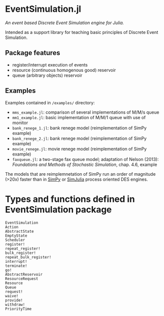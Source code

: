 # EventSimulation.jl

*An event based Discrete Event Simulation engine for Julia.*

Intended as a support library for teaching basic principles of Discrete Event Simulation.

## Package features

* register/interrupt execution of events
* resource (continuous homogenous good) reservoir
* queue (arbitrary objects) reservoir

## Examples

Examples contained in `/examples/` directory:
* `mms_example.jl`: comparison of several implementations of M/M/s queue
* `mm1_example.jl`: basic implementation of M/M/1 queue with use of monitor
* `bank_renege_1.jl`: bank renege model (reimplementation of SimPy example)
* `bank_renege_2.jl`: bank renege model (reimplementation of SimPy example)
* `movie_renege.jl`: movie renege model (reimplementation of SimPy example)
* `faxqueue.jl`: a two-stage fax queue model;
  adaptation of Nelson (2013): *Foundations and Methods of Stochastic Simulation*,
  chap. 4.6, example

The models that are reimplemnetation of SimPy run an order of magnitude (>20x)
faster than in [SimPy](https://bitbucket.org/simpy/simpy/) or
[SimJulia](https://github.com/BenLauwens/SimJulia.jl)
process oriented DES engines.

# Types and functions defined in EventSimulation package

```@docs
EventSimulation
Action
AbstractState
EmptyState
Scheduler
register!
repeat_register!
bulk_register!
repeat_bulk_register!
interrupt!
terminate!
go!
AbstractReservoir
ResourceRequest
Resource
Queue
request!
waive!
provide!
withdraw!
PriorityTime
```
